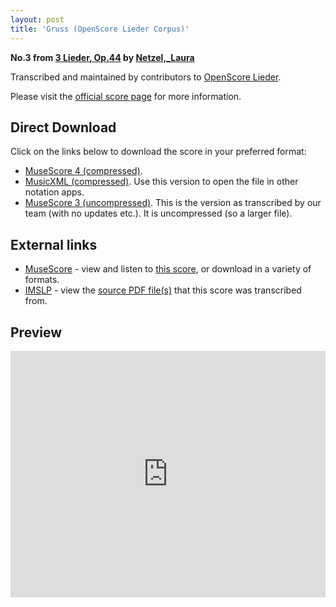 ```yaml
---
layout: post
title: 'Gruss (OpenScore Lieder Corpus)'
---
```


__No.3 from [3 Lieder, Op.44](https://fourscoreandmore.org/openscore/lieder/Netzel,_Laura/3_Lieder,_Op.44/) by [Netzel,_Laura](https://fourscoreandmore.org/openscore/lieder/Netzel,_Laura)__

Transcribed and maintained by contributors to [OpenScore Lieder].

Please visit the [official score page] for more information.

[official score page]: https://musescore.com/openscore-lieder-corpus/scores/6660097
[OpenScore Lieder]: https://musescore.com/openscore-lieder-corpus

## Direct Download

Click on the links below to download the score in your preferred format:
- [MuseScore 4 (compressed)](https://fourscoreandmore.org/openscore/lieder/Netzel,_Laura/3_Lieder,_Op.44/3_Gruss.mscz).
- [MusicXML (compressed)](https://fourscoreandmore.org/openscore/lieder/Netzel,_Laura/3_Lieder,_Op.44/3_Gruss.mxl). Use this version to open the file in other notation apps.
- [MuseScore 3 (uncompressed)](https://raw.githubusercontent.com/OpenScore/Lieder/refs/heads/main/scores/Netzel,_Laura/3_Lieder,_Op.44/3_Gruss/lc6660097.mscx). This is the version as transcribed by our team (with no updates etc.). It is uncompressed (so a larger file).

## External links

- [MuseScore] - view and listen to [this score][MuseScore], or download in a variety of formats.
- [IMSLP] - view the [source PDF file(s)][IMSLP] that this score was transcribed from.

[MuseScore]: https://musescore.com/score/6660097
[IMSLP]: https://imslp.org/wiki/Special:ReverseLookup/434411

## Preview

<iframe width="100%" height="394" src="https://musescore.com/openscore-lieder-corpus/scores/6660097/embed" frameborder="0" allowfullscreen allow="autoplay; fullscreen"></iframe>
